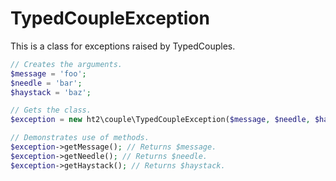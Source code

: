 # TypedCoupleException
This is a class for exceptions raised by TypedCouples.

```php
// Creates the arguments.
$message = 'foo';
$needle = 'bar';
$haystack = 'baz';

// Gets the class.
$exception = new ht2\couple\TypedCoupleException($message, $needle, $haystack);

// Demonstrates use of methods.
$exception->getMessage(); // Returns $message.
$exception->getNeedle(); // Returns $needle.
$exception->getHaystack(); // Returns $haystack.
```
